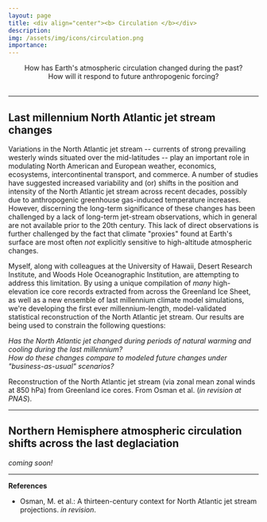 ```yaml
---
layout: page
title: <div align="center"><b> Circulation </b></div>
description:
img: /assets/img/icons/circulation.png
importance:
---
```

<div align="center"><it> How has Earth's atmospheric circulation changed during the past? <br> How will it respond to future anthropogenic forcing? </it></div>
<br>

***

## Last millennium North Atlantic jet stream changes

Variations in the North Atlantic jet stream -- currents of strong prevailing westerly winds situated over the mid-latitudes -- play an important role in modulating North American and European weather, economics, ecosystems, intercontinental transport, and commerce. A number of studies have suggested increased variability and (or) shifts in the position and intensity of the North Atlantic jet stream across recent decades, possibly due to anthropogenic greenhouse gas-induced temperature increases. However, discerning the long-term significance of these changes has been challenged by a lack of long-term jet-stream observations, which in general are not available prior to the 20th century.  This lack of direct observations is further challenged by the fact that climate "proxies" found at Earth's surface are most often *not* explicitly sensitive to high-altitude atmospheric changes.

Myself, along with colleagues at the University of Hawaii, Desert Research Institute, and Woods Hole Oceanographic Institution, are attempting to address this limitation. By using a unique compilation of *many* high-elevation ice core records extracted from across the Greenland Ice Sheet, as well as a new ensemble of last millennium climate model simulations, we're developing the first ever millennium-length, model-validated statistical reconstruction of the North Atlantic jet stream.  Our results are being used to constrain the following questions:

*Has the North Atlantic jet changed during periods of natural warming and cooling during the last millennium?* <br>
*How do these changes compare to modeled future changes under "business-as-usual" scenarios?*

<!-- While our results are currently embargoed under peer review, here's a sneak preview of our reconstruction: -->


<!-- By greatly extending the record of the North Atlantic jet stream, we demonstrate that late 20th and early 21st century changes are not unique relative to natural variability, in contrast to several recent observation-based studies. Instead, our results highlight the critical role for natural mechanisms in thus far masking the response to anthropogenic greenhouse gas forcing. Nevertheless, by pairing our reconstruction with an ensemble of Coupled Model Intercomparison Project (CMIP) 5 and 6 simulations of the 21st century, we show that the position of the North Atlantic jet stream is projected to emerge as significantly distinct from natural variability by as early as 2060 CE under high emissions scenarios. -->

<div class="row justify-content-sm-center">
    <div class="col-sm mt-3 mt-md-0">
        <img class="img-fluid rounded z-depth-1" src="{{ '/assets/img/projects/NAJ_website_May2021_ts.gif' | relative_url }}" alt="" title="NAJ reconstruction example"/>
    </div>
</div>
<div class="caption">
    Reconstruction of the North Atlantic jet stream (via zonal mean zonal winds at 850 hPa) from Greenland ice cores.  From Osman et al. (<i>in revision at PNAS</i>).
</div>

***

## Northern Hemisphere atmospheric circulation shifts across the last deglaciation

*coming soon!*

***

**References**

* Osman, M. et al.: A thirteen-century context for North Atlantic jet stream projections. *in revision*.
